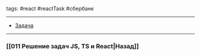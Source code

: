 tags: #react #reactTask #сбербанк 
____

* [Задача](https://codesandbox.io/s/middle-test-forked-qimcpc?file=/src/App.js)


___
### [[011 Решение задач JS, TS и React|Назад]]
